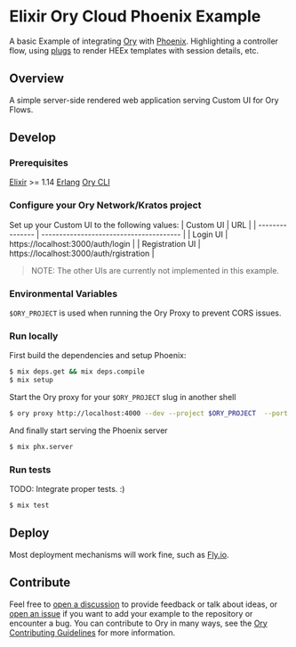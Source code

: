 # Elixir Ory Cloud Phoenix Example
A basic Example of integrating [Ory](https://ory.sh) with [Phoenix](https://www.phoenixframework.org/). Highlighting a controller flow, using [plugs](https://hexdocs.pm/phoenix/plug.html) to render HEEx templates with session details, etc. 

## Overview

A simple server-side rendered web application serving Custom UI for Ory Flows. 

## Develop

### Prerequisites

[Elixir](https://elixir-lang.org/install.html) >= 1.14
[Erlang](https://www.erlang.org/downloads)
[Ory CLI](https://www.ory.sh/docs/guides/cli/installation)

### Configure your Ory Network/Kratos project
Set up your Custom UI to the following values:
| Custom UI       | URL                                     |
| --------------- | --------------------------------------- |
| Login UI        | https://localhost:3000/auth/login       |
| Registration UI | https://localhost:3000/auth/rgistration |

> NOTE: The other UIs are currently not implemented in this example.

### Environmental Variables

`$ORY_PROJECT` is used when running the Ory Proxy to prevent CORS issues.

### Run locally

First build the dependencies and setup Phoenix:

```sh
$ mix deps.get && mix deps.compile
$ mix setup
```

Start the Ory proxy for your `$ORY_PROJECT` slug in another shell
```sh
$ ory proxy http://localhost:4000 --dev --project $ORY_PROJECT  --port 3000 --cookie-domain localhost
```

And finally start serving the Phoenix server
```sh
$ mix phx.server
```

### Run tests

TODO: Integrate proper tests. :)

```sh
$ mix test
```

## Deploy

Most deployment mechanisms will work fine, such as [Fly.io](https://fly.io).

## Contribute

Feel free to
[open a discussion](https://github.com/ory/examples/discussions/new) to provide
feedback or talk about ideas, or
[open an issue](https://github.com/ory/examples/issues/new) if you want to add
your example to the repository or encounter a bug. You can contribute to Ory in
many ways, see the
[Ory Contributing Guidelines](https://www.ory.sh/docs/ecosystem/contributing)
for more information.

<!-- Optional: Add a personal note or sponsor link from the author here.-->
